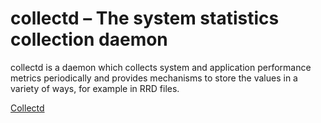 # collectd – The system statistics collection daemon #

collectd is a daemon which collects system and application performance metrics periodically and provides mechanisms to store the values in a variety of ways, for example in RRD files.

[Collectd](https://collectd.org/)
